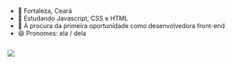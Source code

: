 - 📍 Fortaleza, Ceará 
- 🌱 Estudando Javascript, CSS e HTML
- 💼 À procura da primeira oportunidade como desenvolvedora front-end 
- 😄 Pronomes: ela / dela
##
<a href="https://www.linkedin.com/in/s-maria/" target="_blank"><img src="https://img.shields.io/badge/-LinkedIn-%230077B5?style=for-the-badge&logo=linkedin&logoColor=white" target="_blank"></a> 
